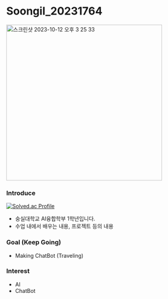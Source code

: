 # Soongil_20231764

<img width="412" alt="스크린샷 2023-10-12 오후 3 25 33" src="https://github.com/parkcu24/Soongil_20231764/assets/126303632/5f53cefb-fef2-450a-b189-da9c3ea2c0ae">

### Introduce
[![Solved.ac Profile](http://mazassumnida.wtf/api/v2/generate_badge?boj=pswcu24)](https://solved.ac/pswcu24/)
* 숭실대학교 AI융합학부 1학년입니다.
* 수업 내에서 배우는 내용, 프로젝트 등의 내용

### Goal (Keep Going)
* Making ChatBot (Traveling)

### Interest
* AI
* ChatBot

